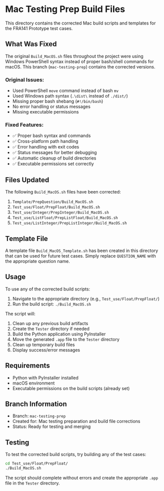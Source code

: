 # Mac Testing Prep Build Files

This directory contains the corrected Mac build scripts and templates for the FRA141 Prototype test cases.

## What Was Fixed

The original `Build_MacOS.sh` files throughout the project were using Windows PowerShell syntax instead of proper bash/shell commands for macOS. This branch (`mac-testing-prep`) contains the corrected versions.

### Original Issues:
- Used PowerShell `move` command instead of bash `mv`
- Used Windows path syntax (`.\dist\` instead of `./dist/`)
- Missing proper bash shebang (`#!/bin/bash`)
- No error handling or status messages
- Missing executable permissions

### Fixed Features:
- ✅ Proper bash syntax and commands
- ✅ Cross-platform path handling
- ✅ Error handling with exit codes
- ✅ Status messages for better debugging
- ✅ Automatic cleanup of build directories
- ✅ Executable permissions set correctly

## Files Updated

The following `Build_MacOS.sh` files have been corrected:

1. `Template/PrepQuestion/Build_MacOS.sh`
2. `Test_use/Float/PrepFloat/Build_MacOS.sh`
3. `Test_use/Integer/PrepInteger/Build_MacOS.sh`
4. `Test_use/ListFloat/PrepListFloat/Build_MacOS.sh`
5. `Test_use/ListInteger/PrepListInteger/Build_MacOS.sh`

## Template File

A template file `Build_MacOS_Template.sh` has been created in this directory that can be used for future test cases. Simply replace `QUESTION_NAME` with the appropriate question name.

## Usage

To use any of the corrected build scripts:

1. Navigate to the appropriate directory (e.g., `Test_use/Float/PrepFloat/`)
2. Run the build script: `./Build_MacOS.sh`

The script will:
1. Clean up any previous build artifacts
2. Create the `Tester` directory if needed
3. Build the Python application using PyInstaller
4. Move the generated `.app` file to the `Tester` directory
5. Clean up temporary build files
6. Display success/error messages

## Requirements

- Python with PyInstaller installed
- macOS environment
- Executable permissions on the build scripts (already set)

## Branch Information

- Branch: `mac-testing-prep`
- Created for: Mac testing preparation and build file corrections
- Status: Ready for testing and merging

## Testing

To test the corrected build scripts, try building any of the test cases:

```bash
cd Test_use/Float/PrepFloat/
./Build_MacOS.sh
```

The script should complete without errors and create the appropriate `.app` file in the `Tester` directory.
